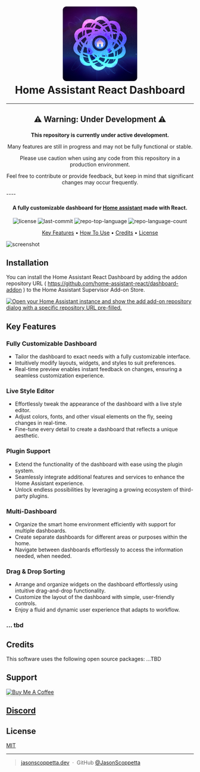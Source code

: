 <h1 align="center">
  <br>
  <img src="https://raw.githubusercontent.com/home-assistant-react/dashboard/dev/apps/dashboard/public/icons/icon@2x.png" alt="Home Assistant React Dashboard" width="200">
  <br>
  Home Assistant React Dashboard
  <br>
</h1>

---


## <p align="center">⚠️ Warning: Under Development ⚠️ </p>

**<p align="center">This repository is currently under active development.</p>**
<p align="center">
Many features are still in progress and may not be fully functional or stable.</p>

<p align="center">Please use caution when using any code from this repository in a production environment.</p>

<p align="center">Feel free to contribute or provide feedback, but keep in mind that significant changes may occur frequently.</p>
----

<h4 align="center">A fully customizable dashboard for <a href="https://www.home-assistant.io/" target="_blank">Home assistant</a> made with React.</h4>

<p align="center">
	<img src="https://img.shields.io/github/license/home-assistant-react/dashboard?style=default&logo=opensourceinitiative&logoColor=white&color=0080ff" alt="license">
	<img src="https://img.shields.io/github/last-commit/home-assistant-react/dashboard?style=default&logo=git&logoColor=white&color=0080ff" alt="last-commit">
	<img src="https://img.shields.io/github/languages/top/home-assistant-react/dashboard?style=default&color=0080ff" alt="repo-top-language">
	<img src="https://img.shields.io/github/languages/count/home-assistant-react/dashboard?style=default&color=0080ff" alt="repo-language-count">
<p>

<p align="center">
  <a href="#key-features">Key Features</a> •
  <a href="#how-to-use">How To Use</a> •
  <a href="#credits">Credits</a> •
  <a href="#license">License</a>
</p>

![screenshot](https://community-assets.home-assistant.io/original/4X/8/c/0/8c05238daa15c046745228992a29ea7ca9aee375.jpeg)

## Installation

You can install the Home Assistant React Dashboard by adding the addon repository URL ( https://github.com/home-assistant-react/dashboard-addon ) to the Home Assistant Supervisor Add-on Store.


[![Open your Home Assistant instance and show the add add-on repository dialog with a specific repository URL pre-filled.](https://my.home-assistant.io/badges/supervisor_add_addon_repository.svg)](https://my.home-assistant.io/redirect/supervisor_add_addon_repository/?repository_url=https%3A%2F%2Fgithub.com%2Fhome-assistant-react%2Fdashboard-addon)


## Key Features

### Fully Customizable Dashboard
- Tailor the dashboard to exact needs with a fully customizable interface.
- Intuitively modify layouts, widgets, and styles to suit preferences.
- Real-time preview enables instant feedback on changes, ensuring a seamless customization experience.

### Live Style Editor
- Effortlessly tweak the appearance of the dashboard with a live style editor.
- Adjust colors, fonts, and other visual elements on the fly, seeing changes in real-time.
- Fine-tune every detail to create a dashboard that reflects a unique aesthetic.

### Plugin Support
- Extend the functionality of the dashboard with ease using the plugin system.
- Seamlessly integrate additional features and services to enhance the Home Assistant experience.
- Unlock endless possibilities by leveraging a growing ecosystem of third-party plugins.

### Multi-Dashboard
- Organize the smart home environment efficiently with support for multiple dashboards.
- Create separate dashboards for different areas or purposes within the home.
- Navigate between dashboards effortlessly to access the information needed, when needed.

### Drag & Drop Sorting
- Arrange and organize widgets on the dashboard effortlessly using intuitive drag-and-drop functionality.
- Customize the layout of the dashboard with simple, user-friendly controls.
- Enjoy a fluid and dynamic user experience that adapts to workflow.

### ... tbd

## Credits

This software uses the following open source packages:
...TBD

## Support

<a href="https://buymeacoffee.com/jasonscoppetta" target="_blank"><img src="https://www.buymeacoffee.com/assets/img/custom_images/purple_img.png" alt="Buy Me A Coffee" style="height: 41px !important;width: 174px !important;box-shadow: 0px 3px 2px 0px rgba(190, 190, 190, 0.5) !important;-webkit-box-shadow: 0px 3px 2px 0px rgba(190, 190, 190, 0.5) !important;" ></a>

## [Discord](https://discord.gg/pyv2mpES)

## License

[MIT](https://github.com/home-assistant-react/dashboard/blob/dev/LICENSE)

---

> [jasonscoppetta.dev](https://jasonscoppetta.dev) &nbsp;&middot;&nbsp;
> GitHub [@JasonScoppetta](https://github.com/JasonScoppetta)
